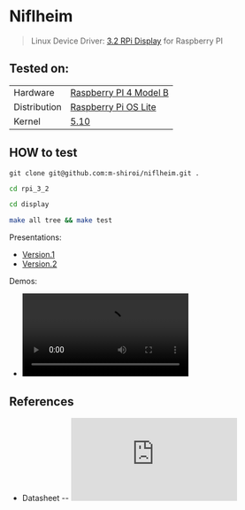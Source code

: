 # Niflheim
> Linux Device Driver: [3.2 RPi Display](http://www.lcdwiki.com/3.2inch_RPi_Display) for Raspberry PI


## Tested on:
|     ||
|:----|:-------|
|Hardware| [Raspberry PI 4 Model B](https://www.raspberrypi.com/products/raspberry-pi-4-model-b/)|
|Distribution| [Raspberry Pi OS Lite](https://www.raspberrypi.com/software/operating-systems/)|
|Kernel|[5.10](https://elixir.bootlin.com/linux/v5.10/source)|

## HOW to test
```
git clone git@github.com:m-shiroi/niflheim.git .
```
```bash
cd rpi_3_2
```
```bash
cd display
```
```bash
make all tree && make test
```

Presentations:
- [Version.1](https://docs.google.com/presentation/d/1H2mXxWfIWzL6PnOEkNwOqWe97G-Puh7EYUSbl6d6aRY/edit?usp=sharing)
- [Version.2](https://docs.google.com/presentation/d/1l2MWAab4xdU1kkzGAuMP5_JKcs2w-5u1FLamjRbe9JU/edit?usp=sharing)

Demos:
- ![Version.1](media/Version.1.mp4)

## References
- Datasheet -- ![ILI9341](https://cdn-shop.adafruit.com/datasheets/ILI9341.pdf)
